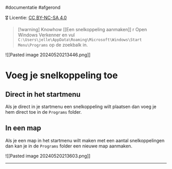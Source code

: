 #documentatie  #afgerond 

🎖️ Licentie: [CC BY-NC-SA 4.0](https://creativecommons.org/licenses/by-nc-sa/4.0/)

>[!warning] Knowhow
>[[Een snelkoppeling aanmaken]]
[](Een%20snelkoppeling%20aanmaken.md)r
Open Windows Verkenner en vul `C:\Users\jelle\AppData\Roaming\Microsoft\Windows\Start Menu\Programs` op de zoekbalk in.

![[Pasted image 20240520213446.png]]

# Voeg je snelkoppeling toe
## Direct in het startmenu
Als je direct in je startmenu een snelkoppeling wilt plaatsen dan voeg je hem direct toe in de `Programs` folder.

## In een map
Als je een map in het startmenu wilt maken met een aantal snelkoppelingen dan kan je in de `Programs` folder een nieuwe map aanmaken.

![[Pasted image 20240520213603.png]]


---
